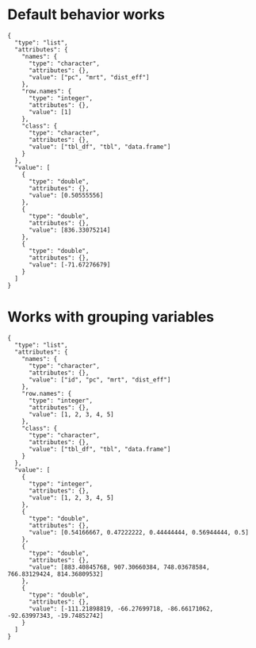 # Default behavior works

    {
      "type": "list",
      "attributes": {
        "names": {
          "type": "character",
          "attributes": {},
          "value": ["pc", "mrt", "dist_eff"]
        },
        "row.names": {
          "type": "integer",
          "attributes": {},
          "value": [1]
        },
        "class": {
          "type": "character",
          "attributes": {},
          "value": ["tbl_df", "tbl", "data.frame"]
        }
      },
      "value": [
        {
          "type": "double",
          "attributes": {},
          "value": [0.50555556]
        },
        {
          "type": "double",
          "attributes": {},
          "value": [836.33075214]
        },
        {
          "type": "double",
          "attributes": {},
          "value": [-71.67276679]
        }
      ]
    }

# Works with grouping variables

    {
      "type": "list",
      "attributes": {
        "names": {
          "type": "character",
          "attributes": {},
          "value": ["id", "pc", "mrt", "dist_eff"]
        },
        "row.names": {
          "type": "integer",
          "attributes": {},
          "value": [1, 2, 3, 4, 5]
        },
        "class": {
          "type": "character",
          "attributes": {},
          "value": ["tbl_df", "tbl", "data.frame"]
        }
      },
      "value": [
        {
          "type": "integer",
          "attributes": {},
          "value": [1, 2, 3, 4, 5]
        },
        {
          "type": "double",
          "attributes": {},
          "value": [0.54166667, 0.47222222, 0.44444444, 0.56944444, 0.5]
        },
        {
          "type": "double",
          "attributes": {},
          "value": [883.40845768, 907.30660384, 748.03678584, 766.83129424, 814.36809532]
        },
        {
          "type": "double",
          "attributes": {},
          "value": [-111.21898819, -66.27699718, -86.66171062, -92.63997343, -19.74852742]
        }
      ]
    }


